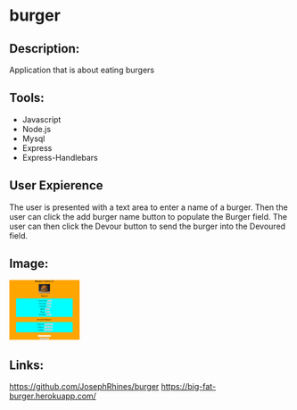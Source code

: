# burger

## Description:
Application that is about eating burgers

## Tools:
* Javascript
* Node.js
* Mysql
* Express
* Express-Handlebars

## User Expierence
The user is presented with a text area to enter a name of a burger. Then the user can click the add burger name button to populate the Burger field. The user can then click the Devour button to send the burger into the Devoured field.

## Image:
<img src="burger.jpg" width="25%">

## Links:
https://github.com/JosephRhines/burger
https://big-fat-burger.herokuapp.com/
